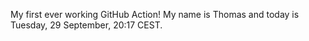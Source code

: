 My first ever working GitHub Action!
My name is Thomas and today is Tuesday, 29 September, 20:17 CEST. 
